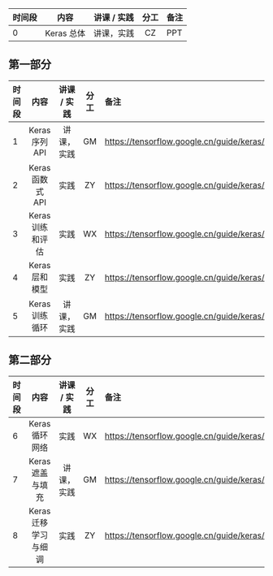 
| 时间段 |       内容     | 讲课 / 实践 | 分工  | 备注 |
| :----- | :------------: | :---------: | :-----: | :----- |
|    0   |  Keras 总体   |    讲课，实践       |  CZ   |   PPT   |

## 第一部分

| 时间段 |        内容        |  讲课 / 实践 | 分工  | 备注 |
| :----- | :----------------: | :---------: | :-----: | :----- |
|    1   |  Keras序列API  |  讲课，实践    |    GM    |   https://tensorflow.google.cn/guide/keras/sequential_model    |
|    2   |  Keras函数式 API     |    实践     |  ZY   |  https://tensorflow.google.cn/guide/keras/functional     |
|    3   |  Keras训练和评估    |    实践     |  WX   |  https://tensorflow.google.cn/guide/keras/train_and_evaluate     |
|    4   |  Keras层和模型   |    实践     |  ZY   |  https://tensorflow.google.cn/guide/keras/custom_layers_and_models  |
|    5   |  Keras训练循环  |  讲课，实践    |    GM    |  https://tensorflow.google.cn/guide/keras/writing_a_training_loop_from_scratch    |

## 第二部分

| 时间段 |       内容     | 讲课 / 实践 | 分工  | 备注 |
| :----- | :------------: | :---------: | :-----: | :----- |
|    6   | Keras循环网络    |    实践     |  WX   |  https://tensorflow.google.cn/guide/keras/rnn  |
|    7   |  Keras遮盖与填充  |  讲课，实践    |    GM    |  https://tensorflow.google.cn/guide/keras/masking_and_padding   |
|    8   |  Keras迁移学习与细调   |    实践     |  ZY   |  https://tensorflow.google.cn/guide/keras/transfer_learning    |
